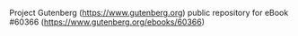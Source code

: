 Project Gutenberg (https://www.gutenberg.org) public repository for eBook #60366 (https://www.gutenberg.org/ebooks/60366)

